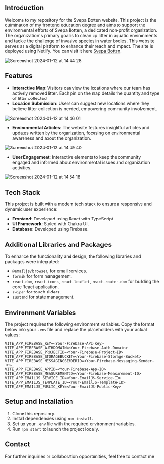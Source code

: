 ## Introduction
Welcome to my repository for the Svepa Botten website. This project is the culmination of my frontend education degree and aims to support the environmental efforts of Svepa Botten, a dedicated non-profit organization. The organization's primary goal is to clean up litter in aquatic environments and tackle the challenge of invasive species in water bodies. This website serves as a digital platform to enhance their reach and impact.
The site is deployed using Netlify. You can visit it here [Svepa Botten](https://svepa-botten.netlify.app).


![Screenshot 2024-01-12 at 14 44 28](https://github.com/Mikael-Ronnberg/degree-project/assets/113439687/33a08b38-1c74-4b62-98b5-abb9cc7dce9a)



## Features
- **Interactive Map**: Visitors can view the locations where our team has actively removed litter. Each pin on the map details the quantity and type of litter collected.
- **Location Submission**: Users can suggest new locations where they believe litter collection is needed, empowering community involvement.

![Screenshot 2024-01-12 at 14 46 01](https://github.com/Mikael-Ronnberg/degree-project/assets/113439687/69e48f1b-d067-4668-a324-50c509cfef55)

- **Environmental Articles**: The website features insightful articles and updates written by the organization, focusing on environmental awareness and about the organization.

![Screenshot 2024-01-12 at 14 49 40](https://github.com/Mikael-Ronnberg/degree-project/assets/113439687/7da20c9f-3d17-4355-a239-323820fd3615)

- **User Engagement**: Interactive elements to keep the community engaged and informed about environmental issues and organization activities.
  
![Screenshot 2024-01-12 at 14 54 18](https://github.com/Mikael-Ronnberg/degree-project/assets/113439687/b40f5c94-d4f6-47d6-b30b-34fce21de905)


## Tech Stack
This project is built with a modern tech stack to ensure a responsive and dynamic user experience:
- **Frontend**: Developed using React with TypeScript.
- **UI Framework**: Styled with Chakra UI.
- **Database**: Developed  using Firebase.

## Additional Libraries and Packages
To enhance the functionality and design, the following libraries and packages were integrated:
- `@emailjs/browser`, for email services.
- `formik` for form management.
- `react-dom`, `react-icons`, `react-leaflet`, `react-router-dom` for building the core React application.
- `swiper` for touch sliders.
- `zustand` for state management.

## Environment Variables

The project requires the following environment variables. Copy the format below into your `.env` file and replace the placeholders with your actual values:

```plaintext
VITE_APP_FIREBASE_KEY=<Your-Firebase-API-Key>
VITE_APP_FIREBASE_AUTHDOMAIN=<Your-Firebase-Auth-Domain>
VITE_APP_FIREBASE_PROJECTID=<Your-Firebase-Project-ID>
VITE_APP_FIREBASE_STORAGEBUCKET=<Your-Firebase-Storage-Bucket>
VITE_APP_FIREBASE_MESSAGINGSENDERID=<Your-Firebase-Messaging-Sender-ID>
VITE_APP_FIREBASE_APPID=<Your-Firebase-App-ID>
VITE_APP_FIREBASE_MEASUREMENTID=<Your-Firebase-Measurement-ID>
VITE_APP_EMAILJS_SERVICE_ID=<Your-EmailJS-Service-ID>
VITE_APP_EMAILJS_TEMPLATE_ID=<Your-EmailJS-Template-ID>
VITE_APP_EMAILJS_PUBLIC_KEY=<Your-EmailJS-Public-Key>
```

## Setup and Installation
1. Clone this repository.
2. Install dependencies using `npm install`.
3. Set up your `.env` file with the required environment variables.
4. Run `npm start` to launch the project locally.

## Contact
For further inquiries or collaboration opportunities, feel free to contact me 
